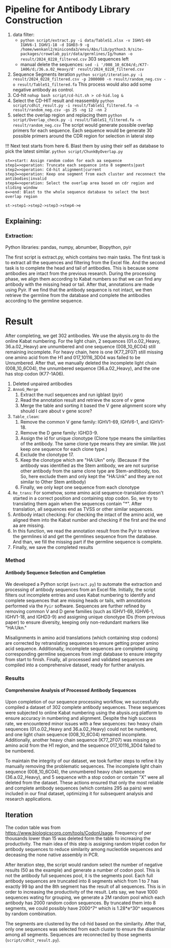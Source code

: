 # Pipeline for Antibody Library Construction 

1. data filter:
    - `python script/extract.py -i data/TableS1.xlsx -v IGHV1-69 IGHV6-1 IGHV1-18 -d IGHD3-9 -g /home/wenkanl2/miniconda3/envs/Abs/lib/python3.9/site-packages/crowelab_pyir/data/germlines/Ig/human -o result/2024_0228_filtered.csv` 303 sequences left
    - manual delete the sequences:
    `sed -i '/008_10_6C04/d;/K77-1A06/d;/36.a.02_Heavy/d' result/2024_0228_filtered.csv`
2. Sequence Segments iteration
    `python script/iteration.py -i result/2024_0228_filtered.csv -p 2000000 -n result/random_neg.csv -o result/TableS1_filtered.fa`
    This process would also add some negative antibody as control.
3. Cd-hit
    `nohup bash script/cd-hit.sh > cd-hid.log &`
4. Select the CD-HIT result and reassembly
    `python script/cdhit_result.py -i result/TableS1_filtered.fa -n result/random_neg.csv -gs 25 -ng 12 -nn 2`
5. select the overlap region and replacing them
    `python script/Overlap_check.py -i result/TableS1_filtered.fa -n result/random_neg.csv`
    The script would generate possible overlap primers for each sequence. Each sequence would be generate 30 possible primers around the CDR region for selection in lateral step

!!! Next test starts from here
6. Blast them by using their self as database to pick the latest similar.
    `python script/ChunkByOverlap.py`


```flowchart
st=>start: Assign random codon for each aa sequence
step1=>operation: Truncate each sequence into 8 segments|past
step2=>operation: Cd-hit alignment|current
step3=>operation: Keep one segment from each cluster and reconnect the antibodies|invalid
step4=>operation: Select the overlap area based on cdr region and sliding window
e=>end: Blast to the whole sequence database to select the best overlap region

st->step1->step2->step3->step4->e

```

## Explaining:

### Extraction:

Python libraries: 
pandas, numpy, abnumber, Biopython, pyir

The first script is extract.py, which contains two main tasks. The first task is to extract all the sequences and filtering from the Excel file. And the second task is to complete the head and tail of antibodies. This is because some antibodies are intact from the previous research. During the processing phase, we align them according to Kabat numbers so that we can find any antibody with the missing head or tail. After that, annotations are made using Pyir. If we find that the antibody sequence is not intact, we then retrieve the germline from the database and complete the antibodies according to the germline sequence. 

# Result
After completing, we get 302 antibodies. We use the abysis.org to do the online Kabat numbering. For the light chain, 2 sequences (01.o.02_Heavy, 36.a.02_Heavy) are unnumbered and one sequence (008_10_6C04) still remaining incomplete. For heavy chain, here is one (K77_2F07) still missing one amino acid from the H1 and 017_10116_3D04 was failed to be Unnumbered. After that, we manually deleted the incomplete light chain (008_10_6C04), the unnumbered sequence  (36.a.02_Heavy), and the one has stop codon (K77-1A06).

1. Deleted unpaired antibodies
2. `AnnoG_Merge`
    1. Extract the nucl sequences and run igblast (pyir)
    2. Read the annotation result and retrieve the score of v gene
    3. Merge the table and sorting it based the V gene alignment score
    why should I care about v gene score?
3. `Table_clean`:
    1. Remove the common V gene family: IGHV1-69, IGHV6-1, and IGHV1-18.
    2. Remove the D gene family: IGHD3-9.
    3. Assign the id for unique clonotype (Clone type means the similarities of the antibody. The same clone type means they are similar. We just keep one sequence for each clone type.) 
    4. Exclude the clonotype 17.
    5. Keep the clonotype which are "HA:Ukn" only. (Because if the antibody was identified as the Stem antibody, we are not surprise other antibody from the same clone type are Stem-andtibody, too. So, here exclude them and only kept the "HA:Unk" and they are not similar to Other Stem antibody)
    6. Finally, we only kept one sequence from each clonotype
4. `Re_trans`:
    For somehow, some amino acid sequence-translation doesn't started in a correct position and containing stop codon. So, we try to translating them again when the sequences contain "*". After translation, all sequences end as TVSS or other similar sequences.
5. Antibody intact checking:
    For checking the intact of the amino acid, we aligned them into the Kabat number and checking if the first and the end aa are missing. 
6. In this function, we read the annotation result from the Pyir to retrieve the germlines id and get the germlines sequence from the database. And than, we fill the missing part if the germline sequence is complete.
7. Finally, we save the completed results


### Method

#### Antibody Sequence Selection and Completion

We developed a Python script (`extract.py`) to automate the extraction and processing of antibody sequences from an Excel file. Initially, the script filters out incomplete entries and uses Kabat numbering to identify and complete sequences that are missing heads or tails, with annotations performed via the `Pyir` software. Sequences are further refined by removing common V and D gene families (such as IGHV1-69, IGHV6-1, IGHV1-18, and IGHD3-9) and assigning unique clonotype IDs (from previous paper) to ensure diversity, keeping only non-redundant markers like "HA:Ukn."

Misalignments in amino acid translations (which containing stop codons) are corrected by retranslating sequences to ensure getting proper amino acid sequence. Additionally, incomplete sequences are completed using corresponding germline sequences from imgt database to ensure integrity from start to finish. Finally, all processed and validated sequences are compiled into a comprehensive dataset, ready for further analysis.


### Results

#### Comprehensive Analysis of Processed Antibody Sequences

Upon completion of our sequence processing workflow, we successfully compiled a dataset of 302 complete antibody sequences. These sequences were subjected to online Kabat numbering using the abysis.org platform to ensure accuracy in numbering and alignment. Despite the high success rate, we encountered minor issues with a few sequences: two heavy chain sequences (01.o.02_Heavy and 36.a.02_Heavy) could not be numbered, and one light chain sequence (008_10_6C04) remained incomplete. Additionally, another heavy chain sequence (K77_2F07) was missing an amino acid from the H1 region, and the sequence 017_10116_3D04 failed to be numbered.

To maintain the integrity of our dataset, we took further steps to refine it by manually removing the problematic sequences. The incomplete light chain sequence (008_10_6C04), the unnumbered heavy chain sequence (36.a.02_Heavy), and 5 sequence with a stop codon or contain "X" were all deleted from the dataset. These actions ensured that only the most reliable and complete antibody sequences (which contains 295 aa pairs) were included in our final dataset, optimizing it for subsequent analysis and research applications.


## Iteration

The codon table was from https://www.biologicscorp.com/tools/CodonUsage. Frequency of per thousands lower than 15 was deleted form the table to increasing the productivity. The main idea of this step is assigning random triplet codon for antibody sequences to reduce similarity among nucleotide sequences and deceasing the none native assembly in PCR.

After iteration step, the script would random select the number of negative results (50 as the example) and generate a number of codon pool. This is not the antibody full sequences pool, it is the segments pool. Each full antibody sequences are truncated into 8 segments which from 1 to 7 has exactly 99 bp and the 8th segment has the result of all sequences. This is in order to increasing the productivity of the result. Lets say, we have 1000 sequences wating for grouping, we generate a 2M random pool which each antibody has 2000 random codon sequences. By truncated them into 8 segments, we could possibly have 2000^7^ which is 1.28*e^30^ sequences by random combination.

The segments are clustered by the cd-hid based on the similarity. After that, only one sequences was selected from each cluster to ensure the dissimilar among all segments. Sequences are reconnected by those segments (`script/cdhit_result.py`). 
